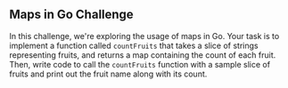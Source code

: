 ## Maps in Go Challenge
In this challenge, we're exploring the usage of maps in Go. Your task is to implement a function called `countFruits` that takes a slice of strings representing fruits, and returns a map containing the count of each fruit. Then, write code to call the `countFruits` function with a sample slice of fruits and print out the fruit name along with its count.